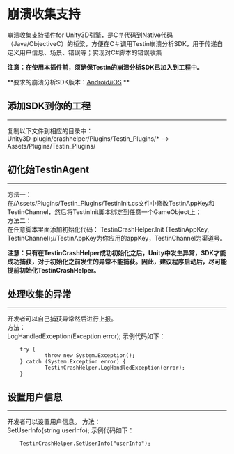 崩溃收集支持
============

崩溃收集支持插件for Unity3D引擎，是C＃代码到Native代码（Java/ObjectiveC）的桥梁，方便在C＃调用Testin崩溃分析SDK，用于传递自定义用户信息、场景、错误等；实现对C#脚本的错误收集

**注意：在使用本插件前，须确保Testin的崩溃分析SDK已加入到工程中。**

**要求的崩溃分析SDK版本：[Android/iOS](http://crash.testin.cn/help/doc/13) **


## 添加SDK到你的工程
-----------
复制以下文件到相应的目录中：   
Unity3D-plugin/crashhelper/Plugins/Testin_Plugins/* —> Assets/Plugins/Testin_Plugins/

## 初化始TestinAgent
-----------
方法一：  
在/Assets/Plugins/Testin_Plugins/TestinInit.cs文件中修改TestinAppKey和TestinChannel，然后将TestinInit脚本绑定到任意一个GameObject上；  
方法二：  
在任意脚本里面添加初始化代码：
        TestinCrashHelper.Init (TestinAppKey, TestinChannel);//TestinAppKey为你应用的appKey，TestinChannel为渠道号。

**注意：只有在TestinCrashHelper成功初始化之后，Unity中发生异常，SDK才能成功捕获，对于初始化之前发生的异常不能捕获。因此，建议程序启动后，尽可能提前初始化TestinCrashHelper。**

## 处理收集的异常
-----------
开发者可以自己捕获异常然后进行上报。  
方法：  
        LogHandledException(Exception error);
示例代码如下：  
        
        try {  
                throw new System.Exception();  
        } catch (System.Exception error) {  
                TestinCrashHelper.LogHandledException(error);  
        }
		
## 设置用户信息
-----------
开发者可以设置用户信息。 
方法：  
        SetUserInfo(string userInfo);
示例代码如下：  
        
        TestinCrashHelper.SetUserInfo("userInfo");

